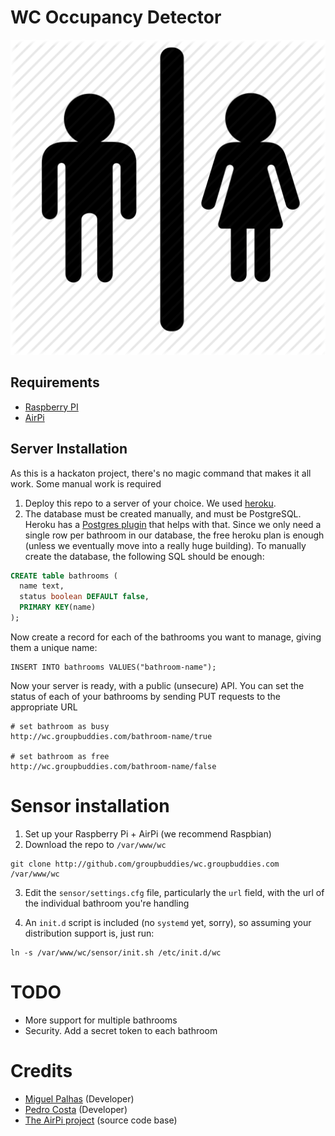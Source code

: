 # WC Occupancy Detector

![Logo](logo.png)

## Requirements

* [Raspberry PI](http://www.raspberrypi.org/)
* [AirPi](http://airpi.es/)

## Server Installation

As this is a hackaton project, there's no magic command that makes it all work.
Some manual work is required

1. Deploy this repo to a server of your choice. We used [heroku](http://heroku.com).
2. The database must be created manually, and must be PostgreSQL. Heroku has a [Postgres plugin](https://addons.heroku.com/heroku-postgresql) that helps with that.
Since we only need a single row per bathroom in our database, the free heroku
plan is enough (unless we eventually move into a really huge building).
To manually create the database, the following SQL should be enough:

```sql
CREATE table bathrooms (
  name text,
  status boolean DEFAULT false,
  PRIMARY KEY(name)
);
```

Now create a record for each of the bathrooms you want to manage, giving them
a unique name:

```
INSERT INTO bathrooms VALUES("bathroom-name");
```

Now your server is ready, with a public (unsecure) API.
You can set the status of each of your bathrooms by sending PUT requests to the
appropriate URL

```
# set bathroom as busy
http://wc.groupbuddies.com/bathroom-name/true

# set bathroom as free
http://wc.groupbuddies.com/bathroom-name/false
```

# Sensor installation

1. Set up your Raspberry Pi + AirPi (we recommend Raspbian)
2. Download the repo to `/var/www/wc`

```
git clone http://github.com/groupbuddies/wc.groupbuddies.com /var/www/wc
```

3. Edit the `sensor/settings.cfg` file, particularly the `url` field, with the url
of the individual bathroom you're handling

4. An `init.d` script is included (no `systemd` yet, sorry), so assuming your distribution support is, just run:

```
ln -s /var/www/wc/sensor/init.sh /etc/init.d/wc
```

# TODO

* More support for multiple bathrooms
* Security. Add a secret token to each bathroom

# Credits

* [Miguel Palhas](https://github.com/naps62) (Developer)
* [Pedro Costa](https://github.com/pfac) (Developer)
* [The AirPi project](https://github.com/tomhartley/AirPi) (source code base)
